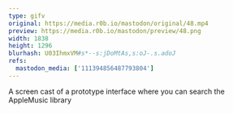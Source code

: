 ```yaml
---
type: gifv
original: https://media.r0b.io/mastodon/original/48.mp4
preview: https://media.r0b.io/mastodon/preview/48.png
width: 1838
height: 1296
blurhash: U03IhmxVM#s*--s:jDoMtAs,s:oJ-.s.adoJ
refs:
  mastodon_media: ['111394856487793804']
---
```


A screen cast of a prototype interface where you can search the AppleMusic library
